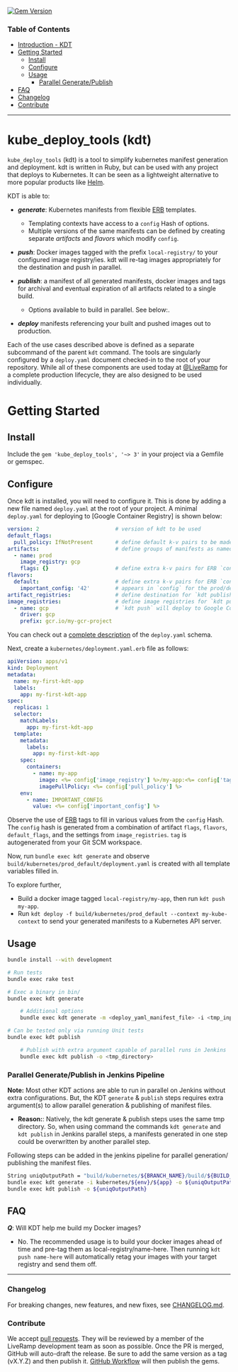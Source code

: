 [![Gem Version](https://badge.fury.io/rb/kube_deploy_tools.svg)](https://badge.fury.io/rb/kube_deploy_tools)


### Table of Contents
- [Introduction - KDT](#kube_deploy_tools-kdt)
- [Getting Started](#getting-started)
    - [Install](#install)
    - [Configure](#configure)
    - [Usage](#configure)
        - [Parallel Generate/Publish](#parallel-generatepublish)
- [FAQ](#faq)
- [Changelog](#changelog)
- [Contribute](#contribute)

---

# kube_deploy_tools (kdt)

`kube_deploy_tools` (kdt) is a tool to simplify kubernetes manifest generation
and deployment. 
kdt is written in Ruby, but can be used with any project that deploys to Kubernetes. 
It can be seen as a lightweight alternative to more popular products like [Helm].
 
KDT is able to:

* ***generate***: Kubernetes manifests from flexible [ERB] templates.
  - Templating contexts have access to a `config` Hash of options.
  - Multiple versions of the same manifests can be defined by creating separate *artifacts* and *flavors* which modify `config`.

* ***push***: Docker images tagged with the prefix `local-registry/` to your configured image registry/ies. 
    kdt will re-tag images appropriately for the destination and push in parallel.

* ***publish***: a manifest of all generated manifests, docker images and tags for archival and eventual expiration 
    of all artifacts related to a single build. 
    - Options available to build in parallel. See below:.

* ***deploy*** manifests referencing your built and pushed images out to production.

Each of the use cases described above is defined as a separate subcommand of the parent `kdt` command. The tools are 
singularly configured by a `deploy.yaml` document checked-in to the root of your repository. While all of these 
components are used today at [@LiveRamp](https://github.com/LiveRamp) for a complete production lifecycle, they are also 
designed to be used individually.

# Getting Started

## Install

Include the `gem 'kube_deploy_tools', '~> 3'` in your project via a Gemfile or gemspec.

## Configure

Once kdt is installed, you will need to configure it. This is done by adding a new file named `deploy.yaml` at the 
root of your project. A minimal `deploy.yaml` for deploying to [Google Container Registry] is shown below:

```yaml
version: 2                        # version of kdt to be used
default_flags:
  pull_policy: IfNotPresent       # define default k-v pairs to be made available in ERB's `config` to all artifacts and flavors
artifacts:                        # define groups of manifests as named artifacts for `kdt generate`
  - name: prod
    image_registry: gcp
    flags: {}                     # define extra k-v pairs for ERB `config` during `kdt generate` for a specific artifact
flavors:
  default:                        # define extra k-v pairs for ERB `config` during `kdt generate` for a specific flavor
    important_config: '42'        # appears in `config` for the prod/default flavor, but nowhere else
artifact_registries:              # define destination for `kdt publish`
image_registries:                 # define image registries for `kdt push`
  - name: gcp                     # `kdt push` will deploy to Google Container Registry
    driver: gcp
    prefix: gcr.io/my-gcr-project
```

You can check out a [complete description](schemas/v2.schema.json) of the `deploy.yaml` schema.

Next, create a `kubernetes/deployment.yaml.erb` file as follows:

```yaml
apiVersion: apps/v1
kind: Deployment
metadata:
  name: my-first-kdt-app
  labels:
    app: my-first-kdt-app
spec:
  replicas: 1
  selector:
    matchLabels:
      app: my-first-kdt-app
  template:
    metadata:
      labels:
        app: my-first-kdt-app
    spec:
      containers:
        - name: my-app
          image: <%= config['image_registry'] %>/my-app:<%= config['tag'] %>
          imagePullPolicy: <%= config['pull_policy'] %>
    env:
      - name: IMPORTANT_CONFIG
        value: <%= config['important_config'] %>
```

Observe the use of [ERB] tags to fill in various values from the `config` Hash. The `config` hash
is generated from a combination of artifact `flags`, `flavors`, `default_flags`, and the settings
from `image_registries`. `tag` is autogenerated from your Git SCM workspace.

Now, run `bundle exec kdt generate` and observe
`build/kubernetes/prod_default/deployment.yaml` is created with all template
variables filled in.

To explore further,
* Build a docker image tagged `local-registry/my-app`, then run `kdt push my-app`.
* Run `kdt deploy -f build/kubernetes/prod_default --context my-kube-context` to send your generated
  manifests to a Kubernetes API server.

## Usage

```bash
bundle install --with development

# Run tests
bundle exec rake test

# Exec a binary in bin/
bundle exec kdt generate

    # Additional options 
    bundle exec kdt generate -m <deploy_yaml_manifest_file> -i <tmp_input_directory> -o <tmp_directory> 

# Can be tested only via running Unit tests
bundle exec kdt publish

    # Publish with extra argument capable of parallel runs in Jenkins
    bundle exec kdt publish -o <tmp_directory>
```

### Parallel Generate/Publish in Jenkins Pipeline
**Note:** Most other KDT actions are able to run in parallel on Jenkins without extra configurations. 
But, the KDT `generate` & `publish` steps requires extra argument(s) to allow parallel generation & publishing of manifest files.
- **Reason:**: Natively, the kdt generate & publish steps uses the same tmp directory. So, when using command 
the commands `kdt generate` and `kdt publish` in Jenkins parallel steps, a manifests generated in one step 
could be overwritten by another parallel step.

Following steps can be added in the jenkins pipeline for parallel generation/ publishing the manifest files.
```bash
String uniqOutputPath = "build/kubernetes/${BRANCH_NAME}/build/${BUILD_ID}/${env}/${app}/"
bundle exec kdt generate -i kubernetes/${env}/${app} -o ${uniqOutputPath}
bundle exec kdt publish -o ${uniqOutputPath}
```

## FAQ

***Q***: Will KDT help me build my Docker images?
* No. The recommended usage is to build your docker images ahead of time and pre-tag them as local-registry/name-here.
Then running `kdt push name-here` will automatically retag your images with your target registry and send them off.
---

### Changelog

For breaking changes, new features, and new fixes, see
[CHANGELOG.md](CHANGELOG.md).


### Contribute
We accept [pull requests]. They will be reviewed by a member of the LiveRamp development team as soon as possible.
Once the PR is merged, GitHub will auto-draft the release. Be sure to
add the same version as a tag (vX.Y.Z) and then publish it.
[GitHub Workflow] will then publish the gems.

[GitHub Workflow]: https://github.com/LiveRamp/kube_deploy_tools/blob/master/.github/workflows/release.yml
[pull requests]: https://github.com/LiveRamp/kube_deploy_tools/pulls


[Helm]: https://helm.sh
[ERB]: https://ruby-doc.org/stdlib-2.7.1/libdoc/erb/rdoc/ERB.html
